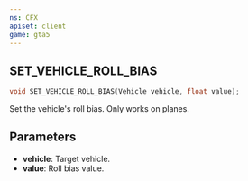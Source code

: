 ```yaml
---
ns: CFX
apiset: client
game: gta5
---
```

## SET_VEHICLE_ROLL_BIAS

```c
void SET_VEHICLE_ROLL_BIAS(Vehicle vehicle, float value);
```

Set the vehicle's roll bias. Only works on planes.

## Parameters
* **vehicle**: Target vehicle.
* **value**:  Roll bias value.
